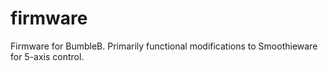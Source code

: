 # firmware
Firmware for BumbleB. Primarily functional modifications to Smoothieware for 5-axis control.
